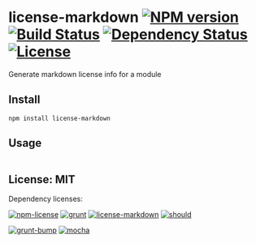 # license-markdown [![NPM version](https://badge.fury.io/js/license-markdown.png?branch=master)](https://npmjs.org/package/license-markdown) [![Build Status](https://travis-ci.org/angleman/license-markdown.png?branch=master)](https://travis-ci.org/angleman/license-markdown) [![Dependency Status](https://gemnasium.com/angleman/license-markdown.png?branch=master)](https://gemnasium.com/angleman/license-markdown) [![License](http://badgr.co/use/MIT.png?bg=%234ed50e)](http://opensource.org/licenses/MIT)

Generate markdown license info for a module


## Install

```
npm install license-markdown
```

## Usage

```javascript
```


## License: MIT

Dependency licenses:

[![npm-license](http://badgr.co/bsd/npm-license.png?bg=%234ed50e)](http://github.com/AceMetrix/license-checker)
[![grunt](http://badgr.co/mit/grunt.png?bg=%234ed50e)](https://github.com/gruntjs/grunt) [![license-markdown](http://badgr.co/mit/license-markdown.png?bg=%234ed50e)](https://github.com/angleman/license-markdown)
[![should](http://badgr.co/mit*/should.png?bg=%234ed50e)](https://github.com/visionmedia/should.js)

[![grunt-bump](http://badgr.co/unknown/grunt-bump.png?bg=%23FFCE63)](https://github.com/vojtajina/grunt-bump) [![mocha](http://badgr.co/unknown/mocha.png?bg=%23FFCE63)](https://github.com/visionmedia/mocha)